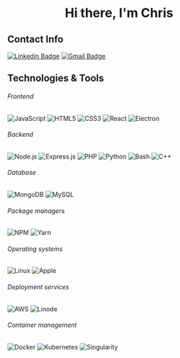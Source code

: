 <h1 align="center">
Hi there, I'm Chris
</h1>

## Contact Info

[![Linkedin Badge](https://img.shields.io/badge/-christophertoumanian-blue?style=flat-square&logo=Linkedin&logoColor=white&link=https://www.linkedin.com/in/christopher-toumanian-169aa953/)](https://www.linkedin.com/in/christopher-toumanian-169aa953/)
[![Gmail Badge](https://img.shields.io/badge/-cctoumanian@gmail.com-c14438?style=flat-square&logo=Gmail&logoColor=white&link=mailto:cctoumanian@gmail.com)](mailto:cctoumanian@gmail.com)

## Technologies & Tools

###### Frontend

![JavaScript](https://img.shields.io/badge/-JavaScript-000000?style=flat&logo=javascript)
![HTML5](https://img.shields.io/badge/-HTML5-000000?style=flat&logo=HTML5)
![CSS3](https://img.shields.io/badge/-CSS3-000000?style=flat&logo=CSS3&logoColor=1572B6)
![React](https://img.shields.io/badge/-React-000000?style=flat&logo=React&logoColor=61DAFB)
![Electron](https://img.shields.io/badge/-Electron-000000?style=flat&logo=Electron&logoColor=61DAFB)

###### Backend

![Node.js](https://img.shields.io/badge/-Node.js-000000?style=flat&logo=Node.js&logoColor=339933)
![Express.js](https://img.shields.io/badge/-Express.js-000000?style=flat&logo=Express.js&logoColor=76D04B)
![PHP](https://img.shields.io/badge/-PHP-000000?style=flat&logo=PHP&logoColor=339933)
![Python](https://img.shields.io/badge/-Python-000000?style=flat&logo=Python&logoColor=339933)
![Bash](https://img.shields.io/badge/-Bash-000000?style=flat&logo=Bash&logoColor=339933)
![C++](https://img.shields.io/badge/-C++-000000?style=flat&logo=C++&logoColor=339933)

###### Database

![MongoDB](https://img.shields.io/badge/-MongoDB-000000?style=flat&logo=MongoDB&logoColor=47A248)
![MySQL](https://img.shields.io/badge/-MySQL-000000?style=flat&logo=MySQL&logoColor=76D04B)

###### Package managers

![NPM](https://img.shields.io/badge/-NPM-000000?style=flat&logo=NPM&logoColor=CB3837)
![Yarn](https://img.shields.io/badge/-Yarn-000000?style=flat&logo=Yarn&logoColor=2C8EBB)

###### Operating systems

![Linux](https://img.shields.io/badge/-Linux-000000?style=flat&logo=Linux&logoColor=FCC624)
![Apple](https://img.shields.io/badge/-macOS-000000?style=flat&logo=Apple&logoColor=999999)

###### Deployment services

![AWS](https://img.shields.io/badge/-AWS-000000?style=flat&logo=Amazon%20AWS&logoColor=FFFFFF)
![Linode](https://img.shields.io/badge/-Linode-000000?style=flat&logo=Linode&logoColor=FFFFFF)

###### Container management

![Docker](https://img.shields.io/badge/-Docker-000000?style=flat&logo=Docker&logoColor=2496ED)
![Kubernetes](https://img.shields.io/badge/-Kubernetes-000000?style=flat&logo=Kubernetes&logoColor=326CE5)
![Singularity](https://img.shields.io/badge/-Singularity-000000?style=flat&logo=Singularity&logoColor=326CE5)
